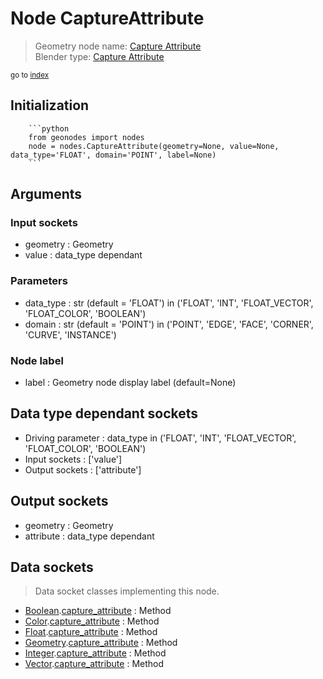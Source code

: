 
# Node CaptureAttribute

> Geometry node name: [Capture Attribute](https://docs.blender.org/manual/en/latest/modeling/geometry_nodes/attribute/capture_attribute.html)<br>
  Blender type: [Capture Attribute](https://docs.blender.org/api/current/bpy.types.GeometryNodeCaptureAttribute.html)
  
<sub>go to [index](/docs/index.md)</sub>

Initialization
--------------
        
        ```python
        from geonodes import nodes
        node = nodes.CaptureAttribute(geometry=None, value=None, data_type='FLOAT', domain='POINT', label=None)
        ```



## Arguments


### Input sockets

- geometry : Geometry
- value : data_type dependant

### Parameters

- data_type : str (default = 'FLOAT') in ('FLOAT', 'INT', 'FLOAT_VECTOR', 'FLOAT_COLOR', 'BOOLEAN')
- domain : str (default = 'POINT') in ('POINT', 'EDGE', 'FACE', 'CORNER', 'CURVE', 'INSTANCE')

### Node label

- label : Geometry node display label (default=None)

## Data type dependant sockets

- Driving parameter : data_type in ('FLOAT', 'INT', 'FLOAT_VECTOR', 'FLOAT_COLOR', 'BOOLEAN')
- Input sockets  : ['value']
- Output sockets : ['attribute']   
  
  

## Output sockets

- geometry : Geometry
- attribute : data_type dependant

## Data sockets

> Data socket classes implementing this node.
  
  
- [Boolean](/docs/sockets/Boolean.md).[capture_attribute](/docs/sockets/Boolean.md#capture_attribute) : Method
- [Color](/docs/sockets/Color.md).[capture_attribute](/docs/sockets/Color.md#capture_attribute) : Method
- [Float](/docs/sockets/Float.md).[capture_attribute](/docs/sockets/Float.md#capture_attribute) : Method
- [Geometry](/docs/sockets/Geometry.md).[capture_attribute](/docs/sockets/Geometry.md#capture_attribute) : Method
- [Integer](/docs/sockets/Integer.md).[capture_attribute](/docs/sockets/Integer.md#capture_attribute) : Method
- [Vector](/docs/sockets/Vector.md).[capture_attribute](/docs/sockets/Vector.md#capture_attribute) : Method
  
